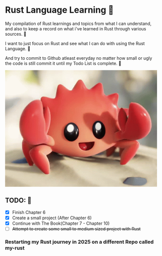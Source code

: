 # Rust Language Learning 🦀

My compilation of Rust learnings and topics from what I can understand, and also to keep a record on what i've learned in Rust through various sources. 🦀

I want to just focus on Rust and see what I can do with using the Rust Language. 🦀

And try to commit to Github atleast everyday no matter how small or ugly the code is still commit it until my Todo List is complete. 🦀

![Ferris the Crab](image.png)

<!-- Task List -->
## TODO: 🦀
* [x] Finish Chapter 6
* [x] Create a small project (After Chapter 6)
* [x] Continue with The Book(Chapter 7 - Chapter 10)
* [ ] ~~Attempt to create some small to medium sized project with Rust~~
  
### Restarting my Rust journey in 2025 on a different Repo called my-rust
